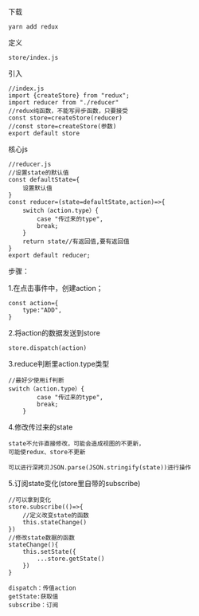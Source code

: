 下载

```
yarn add redux
```
定义

```
store/index.js
```
引入

```
//index.js
import {createStore} from "redux";
import reducer from "./reducer"
//redux纯函数，不能写异步函数，只要接受
const store=createStore(reducer)
//const store=createStore(参数)
export default store
```
核心js
```
//reducer.js
//设置state的默认值
const defaultState={
    设置默认值
}
const reducer=(state=defaultState,action)=>{
    switch（action.type）{
        case "传过来的type",
        break;
    }
    return state//有返回值,要有返回值
}
export default reducer;
```
步骤：

1.在点击事件中，创建action；

```
const action={
    type:"ADD",
}
```

2.将action的数据发送到store

```
store.dispatch(action)
```


3.reduce判断里action.type类型

```
//最好少使用if判断
switch（action.type）{
        case "传过来的type",
        break;
    }
```


4.修改传过来的state


```
state不允许直接修改，可能会造成视图的不更新，
可能使redux、store不更新
```
```
可以进行深拷贝JSON.parse(JSON.stringify(state))进行操作
```

5.订阅state变化(store里自带的subscribe)

```
//可以拿到变化
store.subscribe(()=>{
    //定义改变state的函数
    this.stateChange()
})
//修改state数据的函数
stateChange(){
    this.setState({
        ...store.getState()
    })
}
```

```
dispatch：传值action
getState:获取值
subscribe：订阅
```

